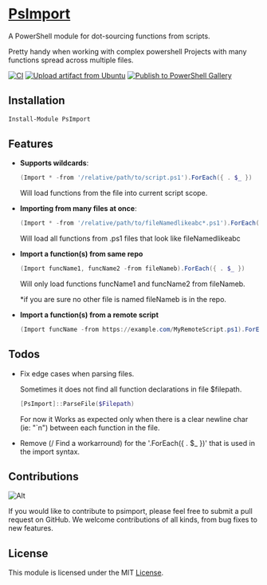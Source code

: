 # [**PsImport**](https://www.powershellgallery.com/packages/PsImport)

A PowerShell module for dot-sourcing functions from scripts.

Pretty handy when working with complex powershell Projects with many functions spread across multiple files.

[![CI](https://github.com/alainQtec/PsImport/actions/workflows/CI.yaml/badge.svg)](https://github.com/alainQtec/PsImport/actions/workflows/CI.yaml)
[![Upload artifact from Ubuntu](https://github.com/alainQtec/PsImport/actions/workflows/Upload_Artifact.yaml/badge.svg)](https://github.com/alainQtec/PsImport/actions/workflows/Upload_Artifact.yaml)
[![Publish to PowerShell Gallery](https://github.com/alainQtec/PsImport/actions/workflows/Publish.yaml/badge.svg?branch=main)](https://github.com/alainQtec/PsImport/actions/workflows/Publish.yaml)

## **Installation**

```PowerShell
Install-Module PsImport
```

## **Features**

* **Supports wildcards**:

    ```PowerShell
    (Import * -from '/relative/path/to/script.ps1').ForEach({ . $_ })
    ```

    Will load functions from the file into current script scope.

* **Importing from many files at once**:

    ```PowerShell
    (Import * -from '/relative/path/to/fileNamedlikeabc*.ps1').ForEach({ . $_ })
    ```

    Will load all functions from .ps1 files that look like fileNamedlikeabc

* **Import a function(s) from same repo**

    ```PowerShell
    (Import funcName1, funcName2 -from fileNameb).ForEach({ . $_ })
    ```

    Will only load functions funcName1 and funcName2 from fileNameb.

    *if you are sure no other file is named fileNameb is in the repo.

* **Import a function(s) from a remote script**

    ```PowerShell
    (Import funcName -from https://example.com/MyRemoteScript.ps1).ForEach({ . $_ })
    ```

## **Todos**

* Fix edge cases when parsing files.

    Sometimes it does not find all function declarations in file $filepath.

    ```PowerShell
    [PsImport]::ParseFile($Filepath)
    ```

    For now it Works as expected only when there is a clear newline char (ie: "`n") between each function in the file.

* Remove (/ Find a workarround) for the '.ForEach({ . $_ })' that is used in the import syntax.

## **Contributions**

![Alt](https://repobeats.axiom.co/api/embed/c7f1a37fb73368e4265faca921b76e3d4448defb.svg "Repobeats analytics image")

If you would like to contribute to psimport, please feel free to submit a pull request on GitHub. We welcome contributions of all kinds, from bug fixes to new features.

## **License**

This module is licensed under the MIT [License](https://alainQtec.MIT-license.org).

